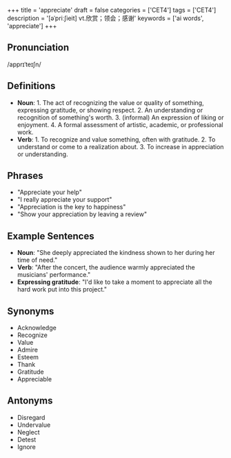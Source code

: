 +++
title = 'appreciate'
draft = false
categories = ['CET4']
tags = ['CET4']
description = '[əˈpriː∫ieit] vt.欣赏；领会；感谢'
keywords = ['ai words', 'appreciate']
+++

## Pronunciation
/apprɪˈteɪʃn/

## Definitions
- **Noun**: 1. The act of recognizing the value or quality of something, expressing gratitude, or showing respect. 2. An understanding or recognition of something's worth. 3. (informal) An expression of liking or enjoyment. 4. A formal assessment of artistic, academic, or professional work.
- **Verb**: 1. To recognize and value something, often with gratitude. 2. To understand or come to a realization about. 3. To increase in appreciation or understanding.

## Phrases
- "Appreciate your help"
- "I really appreciate your support"
- "Appreciation is the key to happiness"
- "Show your appreciation by leaving a review"

## Example Sentences
- **Noun**: "She deeply appreciated the kindness shown to her during her time of need."
- **Verb**: "After the concert, the audience warmly appreciated the musicians' performance."
- **Expressing gratitude**: "I'd like to take a moment to appreciate all the hard work put into this project."

## Synonyms
- Acknowledge
- Recognize
- Value
- Admire
- Esteem
- Thank
- Gratitude
- Appreciable

## Antonyms
- Disregard
- Undervalue
- Neglect
- Detest
- Ignore
